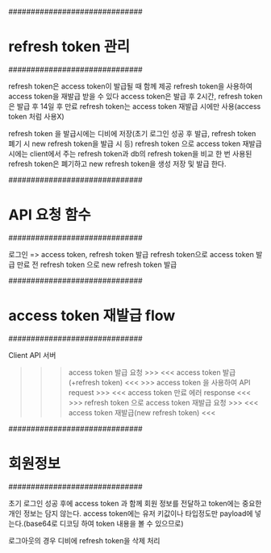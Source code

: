 ##############################
# refresh token 관리
##############################

refresh token은 access token이 발급될 때 함께 제공
refresh token을 사용하여 access token을 재발급 받을 수 있다
access token은 발급 후 2시간, refresh token은 발급 후 14일 후 만료
refresh token는 access token 재발급 시에만 사용(access token 처럼 사용X)

refresh token 을 발급시에는 디비에 저장(초기 로그인 성공 후 발급, refresh token 폐기 시 new refresh token을 발급 시 등)
refresh token 으로 access token 재발급시에는 client에서 주는 refresh token과 db의 refresh token을 비교 
한 번 사용된 refresh token은 폐기하고 new refresh token을 생성 저장 및 발급 한다.


##############################
# API 요청 함수
##############################

로그인 => access token, refresh token 발급
refresh token으로 access token 발급
만료 전 refresh token 으로 new refresh token 발급


##############################
#  access token 재발급 flow
##############################

Client										API 서버

>>>	access token 발급 요청				>>>
		<<<	access token 발급(+refresh token)			<<<
		>>>	access token 을 사용하여 API request		>>>
		<<<	access token 만료 에러 response			<<<
		>>>	refresh token 으로 access token 재발급 요청	>>>
		<<<	access token 재발급(new refresh token)		<<<



##############################
# 회원정보
##############################

초기 로그인 성공 후에 access token 과 함께 회원 정보를 전달하고 token에는 중요한 개인 정보는 담지 않는다.
access token에는 유저 키값이나 타입정도만 payload에 넣는다.(base64로 디코딩 하여 token 내용을 볼 수 있으므로)

로그아웃의 경우 디비에 refresh token을 삭제 처리
